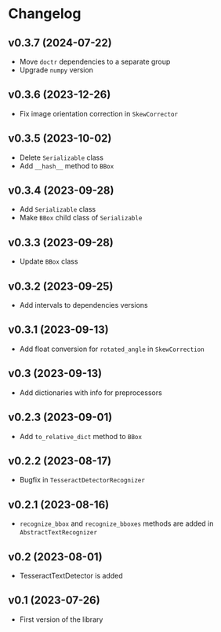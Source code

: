 Changelog
=========

v0.3.7 (2024-07-22)
-------------------
* Move `doctr` dependencies to a separate group
* Upgrade `numpy` version

v0.3.6 (2023-12-26)
-------------------
* Fix image orientation correction in `SkewCorrector`

v0.3.5 (2023-10-02)
-------------------
* Delete `Serializable` class
* Add `__hash__` method to `BBox`

v0.3.4 (2023-09-28)
-------------------
* Add `Serializable` class
* Make `BBox` child class of `Serializable`

v0.3.3 (2023-09-28)
-------------------
* Update `BBox` class

v0.3.2 (2023-09-25)
-------------------
* Add intervals to dependencies versions

v0.3.1 (2023-09-13)
-------------------
* Add float conversion for `rotated_angle` in `SkewCorrection`

v0.3 (2023-09-13)
-------------------
* Add dictionaries with info for preprocessors

v0.2.3 (2023-09-01)
-------------------
* Add `to_relative_dict` method to `BBox`

v0.2.2 (2023-08-17)
-------------------
* Bugfix in `TesseractDetectorRecognizer`

v0.2.1 (2023-08-16)
-------------------
* `recognize_bbox` and `recognize_bboxes` methods are added in `AbstractTextRecognizer`

v0.2 (2023-08-01)
-------------------
* TesseractTextDetector is added 

v0.1 (2023-07-26)
-------------------
* First version of the library
